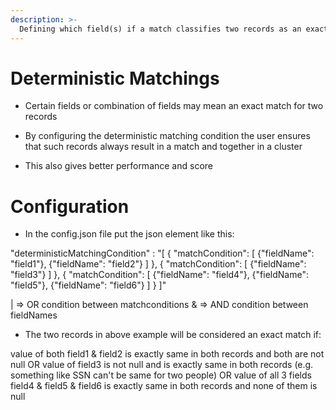 ```yaml
---
description: >-
  Defining which field(s) if a match classifies two records as an exact match
---
```


# Deterministic Matchings

* Certain fields or combination of fields may mean an exact match for two records

* By configuring the deterministic matching condition the user ensures that such records always result in a match and together in a cluster

* This also gives better performance and score

# Configuration

* In the config.json file put the json element like this:

"deterministicMatchingCondition"	: "[
    {
        "matchCondition": [
            {"fieldName": "field1"},
            {"fieldName": "field2"}
        ]
    },
    {
        "matchCondition": [
            {"fieldName": "field3"}
        ]
    },
    {
        "matchCondition": [
            {"fieldName": "field4"},
            {"fieldName": "field5"},
            {"fieldName": "field6"}
        ]
    }
]"

| => OR condition between matchconditions
& => AND condition between fieldNames

* The two records in above example will be considered an exact match if:

value of both field1 & field2 is exactly same in both records and both are not null
OR
value of field3 is not null and is exactly same in both records (e.g. something like SSN can't be same for two people)
OR
value of all 3 fields field4 & field5 & field6 is exactly same in both records and none of them is null

